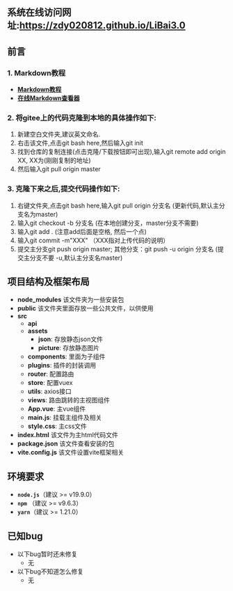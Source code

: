 ## 系统在线访问网址:https://zdy020812.github.io/LiBai3.0

## 前言
### 1. Markdown教程

* **[Markdown教程](https://markdown.com.cn/basic-syntax/)**<br>
* **[在线Markdown查看器](https://c.runoob.com/front-end/712/)**

### 2. 将gitee上的代码克隆到本地的具体操作如下:


1. 新建空白文件夹,建议英文命名.
2. 右击该文件,点击git bash here,然后输入git init
3. 找到仓库的复制连接(点击克隆/下载按钮即可出现),输入git remote add origin XX, XX为(刚刚复制的地址)
4. 然后输入git pull origin master


### 3. 克隆下来之后,提交代码操作如下:


1. 右键文件夹,点击git bash here,输入git pull origin 分支名 (更新代码,默认主分支名为master)
2. 输入git checkout -b 分支名 (在本地创建分支，master分支不需要)
3. 输入git add . (注意add后面是空格, 然后一个点)
4. 输入git commit -m"XXX" （XXX指对上传代码的说明）
5. 提交主分支git push origin master;
  其他分支：git push -u origin 分支名 (提交主分支不要 -u,默认主分支名master)


## 项目结构及框架布局

* **node_modules**
该文件夹为一些安装包
* **public**
该文件夹里面存放一些公共文件，以供使用
* **src**
  * **api**
  * **assets**
    * **json**: 存放静态json文件 
    * **picture**: 存放静态图片 
  * **components**: 里面为子组件
  * **plugins**: 插件的封装调用
  * **router**: 配置路由 
  * **store**: 配置vuex
  * **utils**: axios接口
  * **views**: 路由跳转的主视图组件
  * **App.vue**: 主vue组件
  * **main.js**: 挂载主组件及相关
  * **style.css**: 主css文件
* **index.html**
该文件为主html代码文件
* **package.json**
该文件查看安装的包
* **vite.config.js**
该文件设置vite框架相关

## 环境要求

- **`node.js`**（建议 >= v19.9.0）
- **`npm`** （建议 >= v9.6.3）
- **`yarn`**（建议 >= 1.21.0）

## 已知bug
* 以下bug暂时还未修复
  * 无
* 以下bug不知道怎么修复
  * 无
